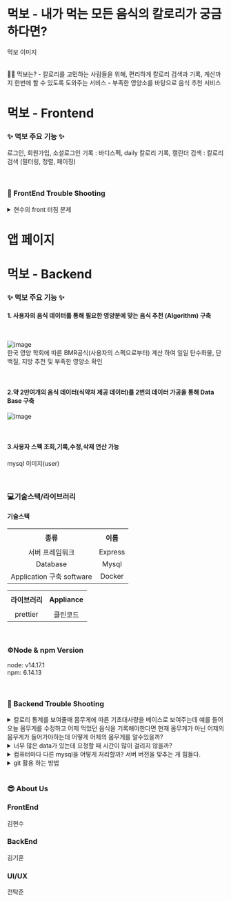# **먹보**  - 내가 먹는 모든 음식의 칼로리가 궁금하다면?

  먹보 이미지
  
</br>
🧚‍♀️ 먹보는?
- 칼로리를 고민하는 사람들을 위해, 편리하게 칼로리 검색과 기록, 계산까지 한번에 할 수 있도록 도와주는 서비스
- 부족한 영양소를 바탕으로 음식 추천 서비스
</br>

# 먹보 - Frontend
### &#10024; 먹보 주요 기능 &#10024;
로그인, 회원가입, 소셜로그인
기록 : 바디스펙, daily 칼로리 기록, 캘린더
검색 : 칼로리 검색 (필터링, 정렬, 페이징)

</br>

### &#127919; FrontEnd Trouble Shooting
  
  
<details>
<summary>현수의 front 터짐 문제
  </summary>
<div markdown="1">       

  </br>몸무게를 수정할때마다 수정한 날짜와 몸무게를 같이 저장을 하자.
  
</div>
</details>

# 앱 페이지

# 먹보 - Backend

### &#10024; 먹보 주요 기능 &#10024;
#### 1. 사용자의 음식 데이터를 통해 필요한 영양분에 맞는 음식 추천 (Algorithm) 구축

</br>

![image](https://user-images.githubusercontent.com/91061890/172547686-f17daff9-fd98-4e73-a158-e09fc579df59.png)
<br>한국 영양 학회에 따른 BMR공식(사용자의 스펙으로부터) 계산 하여 일일 탄수화물, 단백질, 지방 추천 및 부족한 영양소 확인

</br>


#### 2.약 2만여개의 음식 데이터(식약처 제공 데이터)를 2번의 데이터 가공을 통해 Data Base 구축
![image](https://user-images.githubusercontent.com/91061890/172547193-27c289df-8927-4798-a699-8af654cc5cbf.png)


</br>


#### 3.사용자 스펙 조회,기록,수정,삭제 연산 가능
mysql 이미지(user)


</br>

### &#128187;기술스택/라이브러리
#### 기술스택
<table width = "200" style="text-align:center;" >
  <tr>
    <th height = "40"> 종류</th>
    <th height = "40">이름</th>

  </tr>
  <tr>
    <td>서버 프레임워크</td>
    <td>Express</td>
  </tr>
  <tr>
    <td >Database</td>
    <td>Mysql</td>
  </tr>
  <tr>
    <td >Application 구축 software</td>
    <td>Docker</td>
  </tr>
  
  <table width = "200" style="text-align:center;" >
  <tr>
    <th height = "40">라이브러리</th>
    <th height = "40">Appliance</th>
    <tr>
    <td>prettier</td>
    <td> 클린코드 </td>
  </tr>
  </table>
  
  
</br>




### ⚙Node & npm Version
node: v14.17.1  
npm: 6.14.13  
  
  
</br>


### &#127919; Backend Trouble Shooting
  
  
<details>
<summary>칼로리 통계를 보여줄때 몸무게에 따른 기초대사량을 베이스로 보여주는데 예를 들어 오늘 몸무게를 수정하고 어제 먹었던 음식을 기록해야한다면 현재 몸무게가 아닌 어제의 몸무게가 들어가야하는데 어떻게 어제의 몸무게를 알수있을까?</summary>
<div markdown="1">       

  </br>몸무게를 수정할때마다 수정한 날짜와 몸무게를 같이 저장을 하자.
  
</div>
</details>

<details>
<summary>너무 많은 data가 있는데 요청할 때 시간이 많이 걸리지 않을까?</summary>
<div markdown="1">       

  </br>첫번째로 Database를 정규화해서 받는다.
  </br>
  두번째로 data를 openapi해서 전체를 받아서 정규화를 한다.
  -> 첫번째 방법이 효율적이다. 애초에 받을 때 조건을 걸어서 받는다 
  (SQL 지식 부족)
  
  
</div>
</details>

<details>
<summary>컴퓨터마다 다른 mysql을 어떻게 처리할까? 서버 버전을 맞추는 게 힘들다.</summary>
<div markdown="1">       

  </br>Docker를 사용하여 mysql container를 받아서 어느 컴퓨터에서 개발 가상환경을 받아서 실행한다.
  
  
</div>
</details>

<details>
<summary>git 활용 하는 방법</summary>
<div markdown="1">       

  </br>(https://techblog.woowahan.com/2553/)
  
  
</div>
</details>



</br>

### &#128526; About Us

### FrontEnd
김현수

### BackEnd
김기훈

### UI/UX
전탁준





  

    

